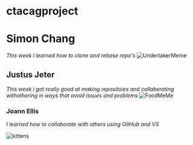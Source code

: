 # ctacagproject
# Simon Chang
<!-- Groupmate Info Goes Here -->
_This week I learned how to clone and rebase repo's_
![UndertakerMeme](https://i.imgflip.com/8hgt87.jpg)

## Justus Jeter
<!-- Groupmate Info Goes Here -->
_This week i got really good at making repositoies and collaberating withothering in ways that avoid issues and problems_
![FoodMeMe](https://img.delicious.com.au/WqbvXLhs/del/2016/06/more-the-merrier-31380-2.jpg)

### Joann Ellis
<!-- Groupmate Info Goes Here -->
_I learned how to collaborate with others using GitHub and VS_

![kittens](https://www.purina.co.uk/sites/default/files/styles/ttt_image_original/public/2023-03/Hero%20Pedigree%20Cats.webp?itok=zKKx3jSn)
